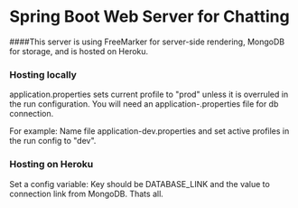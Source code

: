 # Spring Boot Web Server for Chatting
####This server is using FreeMarker for server-side rendering, MongoDB for storage, and is hosted on Heroku.

### Hosting locally
application.properties sets current profile to "prod" unless it is overruled in the run configuration.
You will need an application-<profile-name>.properties file for db connection. 

For example: Name file application-dev.properties and set active profiles in the run config to "dev".

### Hosting on Heroku
Set a config variable: Key should be DATABASE_LINK and the value to connection link from MongoDB.
Thats all.